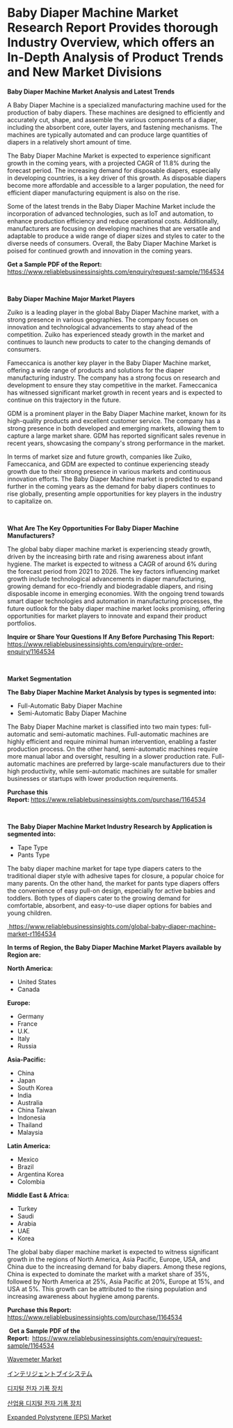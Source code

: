 <p><h1>Baby Diaper Machine Market Research Report Provides thorough Industry Overview, which offers an In-Depth Analysis of Product Trends and New Market Divisions</h1></p><p><strong>Baby Diaper Machine Market Analysis and Latest Trends</strong></p>
<p><p>A Baby Diaper Machine is a specialized manufacturing machine used for the production of baby diapers. These machines are designed to efficiently and accurately cut, shape, and assemble the various components of a diaper, including the absorbent core, outer layers, and fastening mechanisms. The machines are typically automated and can produce large quantities of diapers in a relatively short amount of time.</p><p>The Baby Diaper Machine Market is expected to experience significant growth in the coming years, with a projected CAGR of 11.8% during the forecast period. The increasing demand for disposable diapers, especially in developing countries, is a key driver of this growth. As disposable diapers become more affordable and accessible to a larger population, the need for efficient diaper manufacturing equipment is also on the rise.</p><p>Some of the latest trends in the Baby Diaper Machine Market include the incorporation of advanced technologies, such as IoT and automation, to enhance production efficiency and reduce operational costs. Additionally, manufacturers are focusing on developing machines that are versatile and adaptable to produce a wide range of diaper sizes and styles to cater to the diverse needs of consumers. Overall, the Baby Diaper Machine Market is poised for continued growth and innovation in the coming years.</p></p>
<p><strong>Get a Sample PDF of the Report:&nbsp;</strong> <a href="https://www.reliablebusinessinsights.com/enquiry/request-sample/1164534">https://www.reliablebusinessinsights.com/enquiry/request-sample/1164534</a></p>
<p>&nbsp;</p>
<p><strong>Baby Diaper Machine Major Market Players</strong></p>
<p><p>Zuiko is a leading player in the global Baby Diaper Machine market, with a strong presence in various geographies. The company focuses on innovation and technological advancements to stay ahead of the competition. Zuiko has experienced steady growth in the market and continues to launch new products to cater to the changing demands of consumers.</p><p>Fameccanica is another key player in the Baby Diaper Machine market, offering a wide range of products and solutions for the diaper manufacturing industry. The company has a strong focus on research and development to ensure they stay competitive in the market. Fameccanica has witnessed significant market growth in recent years and is expected to continue on this trajectory in the future.</p><p>GDM is a prominent player in the Baby Diaper Machine market, known for its high-quality products and excellent customer service. The company has a strong presence in both developed and emerging markets, allowing them to capture a large market share. GDM has reported significant sales revenue in recent years, showcasing the company's strong performance in the market.</p><p>In terms of market size and future growth, companies like Zuiko, Fameccanica, and GDM are expected to continue experiencing steady growth due to their strong presence in various markets and continuous innovation efforts. The Baby Diaper Machine market is predicted to expand further in the coming years as the demand for baby diapers continues to rise globally, presenting ample opportunities for key players in the industry to capitalize on.</p></p>
<p>&nbsp;</p>
<p><strong>What Are The Key Opportunities For Baby Diaper Machine Manufacturers?</strong></p>
<p><p>The global baby diaper machine market is experiencing steady growth, driven by the increasing birth rate and rising awareness about infant hygiene. The market is expected to witness a CAGR of around 6% during the forecast period from 2021 to 2026. The key factors influencing market growth include technological advancements in diaper manufacturing, growing demand for eco-friendly and biodegradable diapers, and rising disposable income in emerging economies. With the ongoing trend towards smart diaper technologies and automation in manufacturing processes, the future outlook for the baby diaper machine market looks promising, offering opportunities for market players to innovate and expand their product portfolios.</p></p>
<p><strong>Inquire or Share Your Questions If Any Before Purchasing This Report:</strong> <a href="https://www.reliablebusinessinsights.com/enquiry/pre-order-enquiry/1164534">https://www.reliablebusinessinsights.com/enquiry/pre-order-enquiry/1164534</a></p>
<p>&nbsp;</p>
<p><strong>Market Segmentation</strong></p>
<p><strong>The Baby Diaper Machine Market Analysis by types is segmented into:</strong></p>
<p><ul><li>Full-Automatic Baby Diaper Machine</li><li>Semi-Automatic Baby Diaper Machine</li></ul></p>
<p><p>The Baby Diaper Machine market is classified into two main types: full-automatic and semi-automatic machines. Full-automatic machines are highly efficient and require minimal human intervention, enabling a faster production process. On the other hand, semi-automatic machines require more manual labor and oversight, resulting in a slower production rate. Full-automatic machines are preferred by large-scale manufacturers due to their high productivity, while semi-automatic machines are suitable for smaller businesses or startups with lower production requirements.</p></p>
<p><strong>Purchase this Report:&nbsp;</strong><a href="https://www.reliablebusinessinsights.com/purchase/1164534">https://www.reliablebusinessinsights.com/purchase/1164534</a></p>
<p>&nbsp;</p>
<p><strong>The Baby Diaper Machine Market Industry Research by Application is segmented into:</strong></p>
<p><ul><li>Tape Type</li><li>Pants Type</li></ul></p>
<p><p>The baby diaper machine market for tape type diapers caters to the traditional diaper style with adhesive tapes for closure, a popular choice for many parents. On the other hand, the market for pants type diapers offers the convenience of easy pull-on design, especially for active babies and toddlers. Both types of diapers cater to the growing demand for comfortable, absorbent, and easy-to-use diaper options for babies and young children.</p></p>
<p><a href="https://www.reliablebusinessinsights.com/global-baby-diaper-machine-market-r1164534">&nbsp;https://www.reliablebusinessinsights.com/global-baby-diaper-machine-market-r1164534</a></p>
<p><strong>In terms of Region, the Baby Diaper Machine Market Players available by Region are:</strong></p>
<p>
    <p> <strong> North America: </strong>
        <ul>
            <li>United States</li>
            <li>Canada</li>
        </ul>
        </p> 
    <p> <strong> Europe: </strong>
        <ul>
            <li>Germany</li>
            <li>France</li>
            <li>U.K.</li>
            <li>Italy</li>
            <li>Russia</li>
        </ul>
        </p> 
    <p> <strong> Asia-Pacific: </strong>
        <ul>
            <li>China</li>
            <li>Japan</li>
            <li>South Korea</li>
            <li>India</li>
            <li>Australia</li>
            <li>China Taiwan</li>
            <li>Indonesia</li>
            <li>Thailand</li>
            <li>Malaysia</li>
        </ul>
        </p> 
    <p> <strong> Latin America: </strong>
        <ul>
            <li>Mexico</li>
            <li>Brazil</li>
            <li>Argentina Korea</li>
            <li>Colombia</li>
        </ul>
        </p> 
    <p> <strong> Middle East & Africa: </strong>
        <ul>
            <li>Turkey</li>
            <li>Saudi</li>
            <li>Arabia</li>
            <li>UAE</li>
            <li>Korea</li>
        </ul>
    </p>
    </p>
<p><p>The global baby diaper machine market is expected to witness significant growth in the regions of North America, Asia Pacific, Europe, USA, and China due to the increasing demand for baby diapers. Among these regions, China is expected to dominate the market with a market share of 35%, followed by North America at 25%, Asia Pacific at 20%, Europe at 15%, and USA at 5%. This growth can be attributed to the rising population and increasing awareness about hygiene among parents.</p></p>
<p><strong>Purchase this Report: </strong><a href="https://www.reliablebusinessinsights.com/purchase/1164534">https://www.reliablebusinessinsights.com/purchase/1164534</a></p>
<p>&nbsp;<strong>Get a Sample PDF of the Report:&nbsp;&nbsp;</strong><a href="https://www.reliablebusinessinsights.com/enquiry/request-sample/1164534">https://www.reliablebusinessinsights.com/enquiry/request-sample/1164534</a></p>
<p><strong></strong></p>
<p><p><a href="https://issuu.com/reportprime-2/docs/wavemeter-market-size-2030.pptx">Wavemeter Market</a></p><p><a href="https://github.com/JessKilback/Market-Research-Report-List-1/blob/main/454618898165.md">インテリジェントブイシステム</a></p><p><a href="https://github.com/Gregost89076vddcv/Market-Research-Report-List-1/blob/main/244947489636.md">디지털 전자 기폭 장치</a></p><p><a href="https://github.com/dollarearner151/Market-Research-Report-List-1/blob/main/749633889637.md">산업용 디지털 전자 기폭 장치</a></p><p><a href="https://github.com/cameroneffertz/Market-Research-Report-List-1/blob/main/expanded-polystyrene-eps-market.md">Expanded Polystyrene (EPS) Market</a></p></p>
